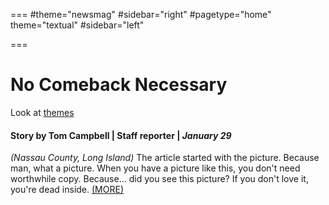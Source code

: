 ===
#theme="newsmag"
#sidebar="right"
#pagetype="home"
theme="textual"
#sidebar="left"

===


# No Comeback Necessary

Look at [themes](themes/index.html)

#### Story by **Tom Campbell** | Staff reporter | *January 29*

*(Nassau County, Long Island)* The article started with the picture. Because man, what a picture. When you have a picture like this, you don't need worthwhile copy. Because... did you see this picture? If you don't love it, you're dead inside. [(MORE)](/)

